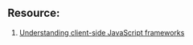 ##


## Resource: 

1. [Understanding client-side JavaScript frameworks](https://developer.mozilla.org/en-US/docs/Learn/Tools_and_testing/Client-side_JavaScript_frameworks)

